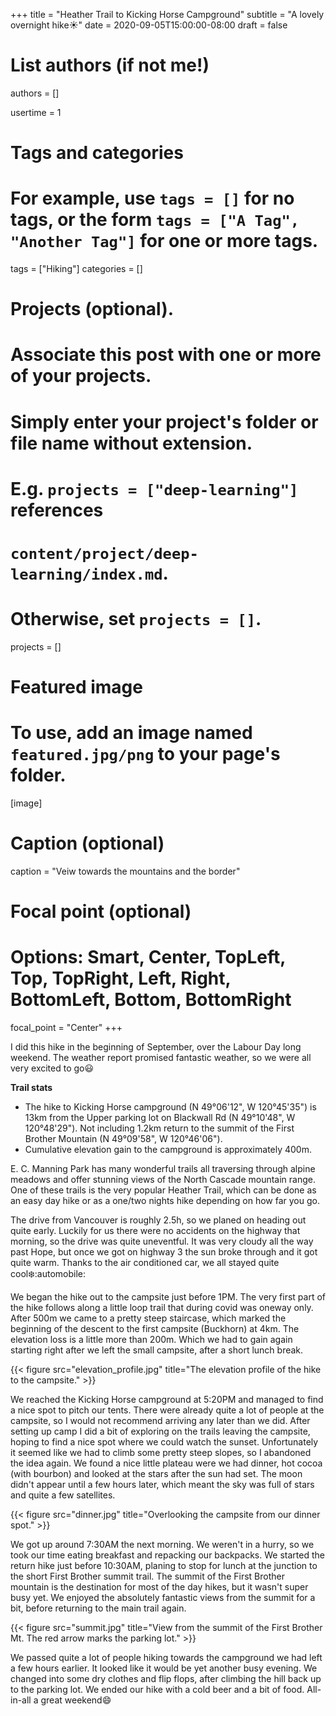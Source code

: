 +++
title = "Heather Trail to Kicking Horse Campground"
subtitle = "A lovely overnight hike:sunny:"
date = 2020-09-05T15:00:00-08:00
draft = false

# List authors (if not me!)
authors = []

usertime = 1

# Tags and categories
# For example, use `tags = []` for no tags, or the form `tags = ["A Tag", "Another Tag"]` for one or more tags.
tags = ["Hiking"]
categories = []

# Projects (optional).
#   Associate this post with one or more of your projects.
#   Simply enter your project's folder or file name without extension.
#   E.g. `projects = ["deep-learning"]` references
#   `content/project/deep-learning/index.md`.
#   Otherwise, set `projects = []`.
projects = []

# Featured image
# To use, add an image named `featured.jpg/png` to your page's folder.
[image]
  # Caption (optional)
  caption = "Veiw towards the mountains and the border"

  # Focal point (optional)
  # Options: Smart, Center, TopLeft, Top, TopRight, Left, Right, BottomLeft, Bottom, BottomRight
  focal_point = "Center"
+++

I did this hike in the beginning of September, over the Labour Day long weekend. The weather report promised fantastic weather, so we were all very excited to go:smiley:<!--more-->

**Trail stats**

- The hike to Kicking Horse campground (N 49°06'12", W 120°45'35") is 13km from the Upper parking lot on Blackwall Rd (N 49°10'48", W 120°48'29"). Not including 1.2km return to the summit of the First Brother Mountain (N 49°09'58", W 120°46'06").
- Cumulative elevation gain to the campground is approximately 400m.

E. C. Manning Park has many wonderful trails all traversing through alpine meadows and offer stunning views of the North Cascade mountain range. One of these trails is the very popular Heather Trail, which can be done as an easy day hike or as a one/two nights hike depending on how far you go.

The drive from Vancouver is roughly 2.5h, so we planed on heading out quite early. Luckily for us there were no accidents on the highway that morning, so the drive was quite uneventful. It was very cloudy all the way past Hope, but once we got on highway 3 the sun broke through and it got quite warm. Thanks to the air conditioned car, we all stayed quite cool:snowflake::automobile:

We began the hike out to the campsite just before 1PM. The very first part of the hike follows along a little loop trail that during covid was oneway only. After 500m we came to a pretty steep staircase, which marked the beginning of the descent to the first campsite (Buckhorn) at 4km. The elevation loss is a little more than 200m. Which we had to gain again starting right after we left the small campsite, after a short lunch break.

{{< figure src="elevation_profile.jpg" title="The elevation profile of the hike to the campsite." >}}

We reached the Kicking Horse campground at 5:20PM and managed to find a nice spot to pitch our tents. There were already quite a lot of people at the campsite, so I would not recommend arriving any later than we did. After setting up camp I did a bit of exploring on the trails leaving the campsite, hoping to find a nice spot where we could watch the sunset. Unfortunately it seemed like we had to climb some pretty steep slopes, so I abandoned the idea again. We found a nice little plateau were we had dinner, hot cocoa (with bourbon) and looked at the stars after the sun had set. The moon didn't appear until a few hours later, which meant the sky was full of stars and quite a few satellites.

{{< figure src="dinner.jpg" title="Overlooking the campsite from our dinner spot." >}}

We got up around 7:30AM the next morning. We weren't in a hurry, so we took our time eating breakfast and repacking our backpacks. We started the return hike just before 10:30AM, planing to stop for lunch at the junction to the short First Brother summit trail.
The summit of the First Brother mountain is the destination for most of the day hikes, but it wasn't super busy yet. We enjoyed the absolutely fantastic views from the summit for a bit, before returning to the main trail again.

{{< figure src="summit.jpg" title="View from the summit of the First Brother Mt. The red arrow marks the parking lot." >}}

We passed quite a lot of people hiking towards the campground we had left a few hours earlier. It looked like it would be yet another busy evening.
We changed into some dry clothes and flip flops, after climbing the hill back up to the parking lot. We ended our hike with a cold beer and a bit of food. All-in-all a great weekend:smile:

